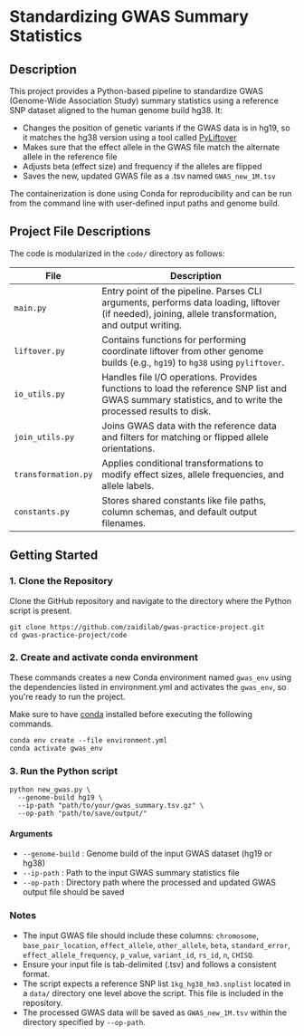# Standardizing GWAS Summary Statistics

## Description
This project provides a Python-based pipeline to standardize GWAS (Genome-Wide Association Study) summary statistics using a reference SNP dataset aligned to the human genome build hg38. It:
- Changes the position of genetic variants if the GWAS data is in hg19, so it matches the hg38 version using a tool called [PyLiftover](https://github.com/konstantint/pyliftover)
- Makes sure that the effect allele in the GWAS file match the alternate allele in the reference file
- Adjusts beta (effect size) and frequency if the alleles are flipped
- Saves the new, updated GWAS file as a .tsv named `GWAS_new_1M.tsv`

The containerization is done using Conda for reproducibility and can be run from the command line with user-defined input paths and genome build.

## Project File Descriptions

The code is modularized in the `code/` directory as follows:

| File               | Description |
|--------------------|-------------|
| `main.py`          | Entry point of the pipeline. Parses CLI arguments, performs data loading, liftover (if needed), joining, allele transformation, and output writing. |
| `liftover.py`      | Contains functions for performing coordinate liftover from other genome builds (e.g., `hg19`) to `hg38` using `pyliftover`. |
| `io_utils.py`      | Handles file I/O operations. Provides functions to load the reference SNP list and GWAS summary statistics, and to write the processed results to disk. |
| `join_utils.py`    | Joins GWAS data with the reference data and filters for matching or flipped allele orientations. |
| `transformation.py`| Applies conditional transformations to modify effect sizes, allele frequencies, and allele labels. |
| `constants.py`     | Stores shared constants like file paths, column schemas, and default output filenames. |

## Getting Started

### 1. Clone the Repository
Clone the GitHub repository and navigate to the directory where the Python script is present.

```
git clone https://github.com/zaidilab/gwas-practice-project.git
cd gwas-practice-project/code
```

### 2. Create and activate conda environment

These commands creates a new Conda environment named `gwas_env` using the dependencies listed in environment.yml and activates the `gwas_env`, so you're ready to run the project.

Make sure to have [conda](https://docs.conda.io/projects/conda/en/latest/user-guide/install/index.html) installed before executing the following commands. 

```
conda env create --file environment.yml
conda activate gwas_env
```

### 3. Run the Python script

```
python new_gwas.py \
  --genome-build hg19 \
  --ip-path "path/to/your/gwas_summary.tsv.gz" \
  --op-path "path/to/save/output/"
```

#### Arguments

- `--genome-build` : Genome build of the input GWAS dataset (hg19 or hg38)
- `--ip-path` : Path to the input GWAS summary statistics file
- `--op-path` : Directory path where the processed and updated GWAS output file should be saved

### Notes
- The input GWAS file should include these columns: `chromosome`, `base_pair_location`, `effect_allele`, `other_allele`, `beta`, `standard_error`, `effect_allele_frequency`, `p_value`, `variant_id`, `rs_id`, `n`, `CHISQ`.
- Ensure your input file is tab-delimited (.tsv) and follows a consistent format.
- The script expects a reference SNP list `1kg_hg38_hm3.snplist` located in a `data/` directory one level above the script. This file is included in the repository. 
- The processed GWAS data will be saved as `GWAS_new_1M.tsv` within the directory specified by `--op-path`.
